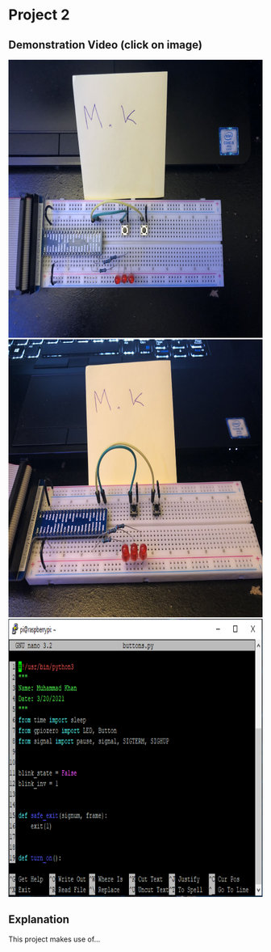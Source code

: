 # Project 2

## Demonstration Video (click on image)
<a href="https://youtu.be/XhAVNNMC_pU">
  <img src="Demo%20Images/image_50388737.JPG" width="600px" height="550px">
  <img src="Demo%20Images/image_50419713.JPG" width="600px" height="550px">
  <img src="Demo%20Images/GUI.PNG" width="600px" height="550px">
</a>

## Explanation
This project makes use of...
